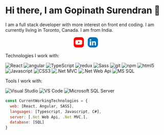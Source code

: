 <h1>Hi there, I am Gopinath Surendran 👋</h1>
<!-- [![Header](https://raw.githubusercontent.com/GopinathSurendran/GopinathSurendran/main/images/gopi_profile.png)](https://github.com/GopinathSurendran/) -->

I am a full stack developer with more interest on front end coding. I am currently living in Toronto, Canada. I am from India.
<p align='center'>
    <a href="https://www.youtube.com/channel/UCyxny8lsaIIBN1EOi0fS8qQ"><img height="32" src="https://raw.githubusercontent.com/GopinathSurendran/GopinathSurendran/main/images/youtube-icon.png"></a>&nbsp;&nbsp;
    <a href="https://www.linkedin.com/in/gopinath-surendran-ba1183143?lipi=urn%3Ali%3Apage%3Ad_flagship3_profile_view_base_contact_details%3B%2BlBEmtKmT3W1Ac8npOkU1w%3D%3D"><img height="32" src="https://raw.githubusercontent.com/GopinathSurendran/GopinathSurendran/main/images/linkedin-icon.png"></a>
</p>

Technologies I work with:
<p>
  <img alt="React" src="https://img.shields.io/badge/-React-45b8d8?style=flat-square&logo=react&logoColor=white" />
  <img alt="angular" src="https://img.shields.io/badge/-Angular-DD0031?style=flat-square&logo=angular&logoColor=white" />
  <img alt="TypeScript" src="https://img.shields.io/badge/-TypeScript-007ACC?style=flat-square&logo=typescript&logoColor=white" />
  <img alt="redux" src="https://img.shields.io/badge/-Redux-764ABC?style=flat-square&logo=redux&logoColor=white" />
  <img alt="Sass" src="https://img.shields.io/badge/-Sass-CC6699?style=flat-square&logo=sass&logoColor=white" />
  <img alt="git" src="https://img.shields.io/badge/-Git-F05032?style=flat-square&logo=git&logoColor=white" />
  <img alt="npm" src="https://img.shields.io/badge/-NPM-CB3837?style=flat-square&logo=npm&logoColor=white" />
  <img alt="html5" src="https://img.shields.io/badge/-HTML5-E34F26?style=flat-square&logo=html5&logoColor=white" />
  <img alt="Javascript" src="https://img.shields.io/badge/-Javascript-E34F26?style=flat-square&logo=javascript&logoColor=white" />
  <img alt="CSS3" src="https://img.shields.io/badge/-CSS3-E34F26?style=flat-square&logo=css3&logoColor=white" />
  <img alt=".Net MVC" src="https://img.shields.io/badge/-.Net MVC-E34F26?style=flat-square&logo=.net&logoColor=white" />
  <img alt=".Net Web Api" src="https://img.shields.io/badge/-.Net Web Api-E34F26?style=flat-square&logo=.net&logoColor=white" />
  <img alt="MS SQL" src="https://img.shields.io/badge/-MS SQL-E34F26?style=flat-square&logo=Microsoft SQL Server&logoColor=white" />
</p>

Tools I work with:
<p>
  <img alt="Visual Studio" src="https://img.shields.io/badge/-Visual Studio-45b8d8?style=flat-square&logo=Visual Studio&logoColor=white" />
  <img alt="VS Code" src="https://img.shields.io/badge/-VS Code-45b8d8?style=flat-square&logo=Visual Studio Code&logoColor=white" />
  <img alt="Microsoft SQL Server" src="https://img.shields.io/badge/-Microsoft SQL Server-45b8d8?style=flat-square&logo=Microsoft SQL Server&logoColor=white" />
</p>

```javascript
const CurrentWorkingTechnologies = {
  web: [React, Angular, SASS],
  languages: [Typescript, Javascript, C#],
  server: [.Net Web Api, .Net MVC,],
  database: [SQL]
}
```